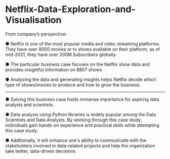 # Netflix-Data-Exploration-and-Visualisation


From company’s perspective:

● Netflix is one of the most popular media and video streaming platforms. They
have over 8000 movies or tv shows available on their platform, as of mid-2021,
they have over 200M Subscribers globally.

● The particular business case focuses on the Netflix show data and provides
insightful information on 8807 shows

● Analyzing the data and generating insights helps Netflix decide which type of
shows/movies to produce and how to grow the business.

--------------------


● Solving this business case holds immense importance for aspiring data analysts and
scientists.

● Data analysis using Python libraries is widely popular among the Data Scientists and
Data Analysts. By working through this case study, individuals gain hands-on
experience and practical skills while attempting this case study.

● Additionally, it will enhance one's ability to communicate with the stakeholders
involved in data-related projects and help the organization take better, data-driven
decisions
